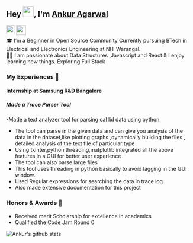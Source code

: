## Hey <img src="https://github.com/TheDudeThatCode/TheDudeThatCode/blob/master/Assets/Hi.gif" width="29px">, I'm [Ankur Agarwal](https://drive.google.com/file/d/1YVwoxajUaDcLJlXX5hhkmyUdXZKOVeqp/view?usp=sharing)

<a href="https://www.linkedin.com/in/ankur-agarwal-nitw/">
  <img align="left" width="24px" src="https://cdn.jsdelivr.net/npm/simple-icons@v3/icons/linkedin.svg"  />
</a>
<a href="mailto:ankur.kdkvm@gmail.com">
  <img align="left" width="26px" src="https://cdn.jsdelivr.net/npm/simple-icons@v3/icons/gmail.svg" />
</a>
<br/>

🎓 I’m a Beginner in Open Source Community Currently pursuing BTech in Electrical and Electronics Engineering at NIT Warangal. </br>
👨‍💻  I am passionate about Data Structures ,Javascript and React & I enjoy learning new things. Exploring Full Stack </br>

### My Experiences 🙌
#### Internship at  Samsung R&D Bangalore 
##### Made a Trace Parser Tool
-Made a text analyzer tool for parsing cal lid data using python
- The tool can parse in the given data and can give you analysis of the data in the dataset,like plotting graphs ,dynamically building the files , detailed analysis of the text file of particular type
- Using tkinter,python threading,matplotlib integrated all the above features in a GUI for
better user experience
- The tool can also parse large files
- This tool uses threading in python basically to avoid lagging in the GUI window.
- Used Regular expressions for searching the data in trace log
- Also made extensive documentation for this project


### Honors & Awards 🏅
- Received merit Scholarship for excellence in academics
- Qualified the Code Jam Round 0

![Ankur's github stats](https://github-readme-stats.vercel.app/api?username=smartankur&show_icons=true&hide_border=true)
<br />

